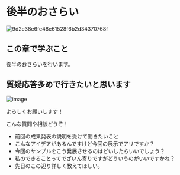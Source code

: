 # 後半のおさらい

![9d2c38e6fe48e61528f6b2d34370768f](https://i.gyazo.com/9d2c38e6fe48e61528f6b2d34370768f.png)

## この章で学ぶこと

後半のおさらいを行います。

## 質疑応答多めで行きたいと思います

![image](https://i.gyazo.com/aba8ccd625e7320883851b71ebd0caf2.png)

よろしくお願いします！

こんな質問や相談どうぞ！

- 前回の成果発表の説明を受けて聞きたいこと
- こんなアイデアがあるんですけど今回の展示でアリですか？
- 今回のサンプルをこう発展させるのはどいしたらいいでしょう？
- 私のできることってでざいん寄りですがどういうのがいいですかね？
- 先日のこの辺り詳しく教えてほしい。